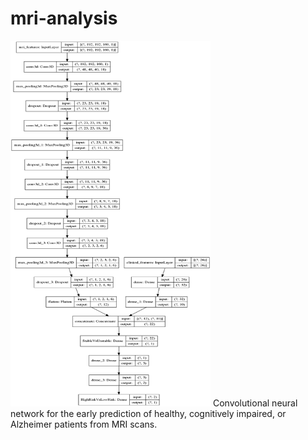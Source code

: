 # mri-analysis
<img src = "MODEL.png" width="320" height="585">
Convolutional neural network for the early prediction of healthy, cognitively impaired, or Alzheimer patients from MRI scans.
